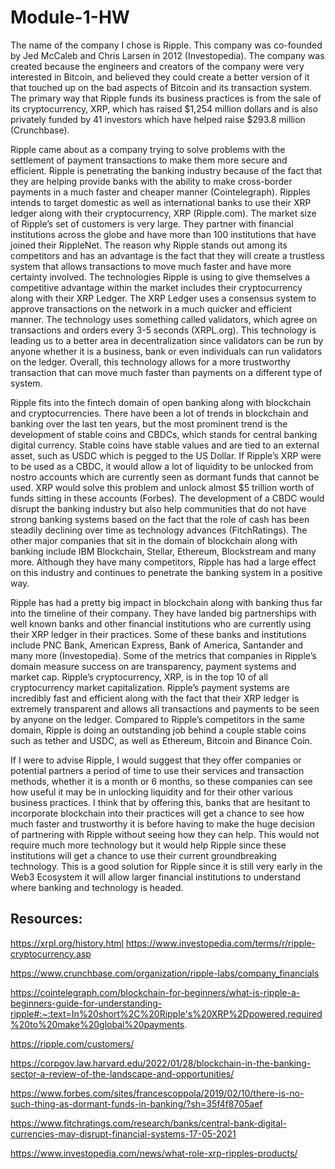 # Module-1-HW
The name of the company I chose is Ripple. This company was co-founded by Jed McCaleb and Chris Larsen in 2012 (Investopedia). The company was created because the engineers and creators of the company were very interested in Bitcoin, and believed they could create a better version of it that touched up on the bad aspects of Bitcoin and its transaction system. The primary way that Ripple funds its business practices is from the sale of its cryptocurrency, XRP, which has raised $1,254 million dollars and is also privately funded by 41 investors which have helped raise $293.8 million (Crunchbase). 

Ripple came about as a company trying to solve problems with the settlement of payment transactions to make them more secure and efficient. Ripple is penetrating the banking industry because of the fact that they are helping provide banks with the ability to make cross-border payments in a much faster and cheaper manner (Cointelegraph). Ripples intends to target domestic as well as international banks to use their XRP ledger along with their cryptocurrency, XRP (Ripple.com). The market size of Ripple’s set of customers is very large. They partner with financial institutions across the globe and have more than 100 institutions that have joined their RippleNet. The reason why Ripple stands out among its competitors and has an advantage is the fact that they will create a trustless system that allows transactions to move much faster and have more certainty involved. The technologies Ripple is using to give themselves a competitive advantage within the market includes their cryptocurrency along with their XRP Ledger. The XRP Ledger uses a consensus system to approve transactions on the network in a much quicker and efficient manner. The technology uses something called validators, which agree on transactions and orders every 3-5 seconds (XRPL.org). This technology is leading us to a better area in decentralization since validators can be run by anyone whether it is a business, bank or even individuals can run validators on the ledger. Overall, this technology allows for a more trustworthy transaction that can move much faster than payments on a different type of system. 

Ripple fits into the fintech domain of open banking along with blockchain and cryptocurrencies. There have been a lot of trends in blockchain and banking over the last ten years, but the most prominent trend is the development of stable coins and CBDCs, which stands for central banking digital currency. Stable coins have stable values and are tied to an external asset, such as USDC which is pegged to the US Dollar. If Ripple’s XRP were to be used as a CBDC, it would allow a lot of liquidity to be unlocked from nostro accounts which are currently seen as dormant funds that cannot be used. XRP would solve this problem and unlock almost $5 trillion worth of funds sitting in these accounts (Forbes). The development of a CBDC would disrupt the banking industry but also help communities that do not have strong banking systems based on the fact that the role of cash has been steadily declining over time as technology advances (FitchRatings). The other major companies that sit in the domain of blockchain along with banking include IBM Blockchain, Stellar, Ethereum, Blockstream and many more. Although they have many competitors, Ripple has had a large effect on this industry and continues to penetrate the banking system in a positive way.

Ripple has had a pretty big impact in blockchain along with banking thus far into the timeline of their company. They have landed big partnerships with well known banks and other financial institutions who are currently using their XRP ledger in their practices. Some of these banks and institutions include PNC Bank, American Express, Bank of America, Santander and many more (Investopedia). Some of the metrics that companies in Ripple’s domain measure success on are transparency, payment systems and market cap. Ripple’s cryptocurrency, XRP, is in the top 10 of all cryptocurrency market capitalization. Ripple’s payment systems are incredibly fast and efficient along with the fact that their XRP ledger is extremely transparent and allows all transactions and payments to be seen by anyone on the ledger. Compared to Ripple’s competitors in the same domain, Ripple is doing an outstanding job behind a couple stable coins such as tether and USDC, as well as Ethereum, Bitcoin and Binance Coin.

If I were to advise Ripple, I would suggest that they offer companies or potential partners a period of time to use their services and transaction methods, whether it is a month or 6 months, so these companies can see how useful it may be in unlocking liquidity and for their other various business practices. I think that by offering this, banks that are hesitant to incorporate blockchain into their practices will get a chance to see how much faster and trustworthy it is before having to make the huge decision of partnering with Ripple without seeing how they can help. This would not require much more technology but it would help Ripple since these institutions will get a chance to use their current groundbreaking technology. This is a good solution for Ripple since it is still very early in the Web3 Ecosystem it will allow larger financial institutions to understand where banking and technology is headed.

## Resources:
https://xrpl.org/history.html
https://www.investopedia.com/terms/r/ripple-cryptocurrency.asp

https://www.crunchbase.com/organization/ripple-labs/company_financials

https://cointelegraph.com/blockchain-for-beginners/what-is-ripple-a-beginners-guide-for-understanding-ripple#:~:text=In%20short%2C%20Ripple's%20XRP%2Dpowered,required%20to%20make%20global%20payments.

https://ripple.com/customers/

https://corpgov.law.harvard.edu/2022/01/28/blockchain-in-the-banking-sector-a-review-of-the-landscape-and-opportunities/

https://www.forbes.com/sites/francescoppola/2019/02/10/there-is-no-such-thing-as-dormant-funds-in-banking/?sh=35f4f8705aef

https://www.fitchratings.com/research/banks/central-bank-digital-currencies-may-disrupt-financial-systems-17-05-2021

https://www.investopedia.com/news/what-role-xrp-ripples-products/
